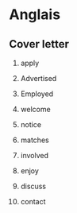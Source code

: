 # Anglais

## Cover letter

1. apply

2. Advertised

3. Employed

4. welcome

5. notice

6. matches

7. involved

8. enjoy

9. discuss

10. contact

